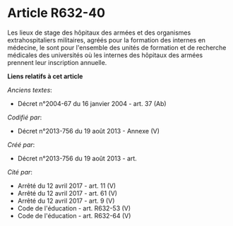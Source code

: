 # Article R632-40

Les lieux de stage des hôpitaux des armées et des organismes extrahospitaliers militaires, agréés pour la formation des
internes en médecine, le sont pour l'ensemble des unités de formation et de recherche médicales des universités où les
internes des hôpitaux des armées prennent leur inscription annuelle.

**Liens relatifs à cet article**

_Anciens textes_:

  - Décret n°2004-67 du 16 janvier 2004 - art. 37 (Ab)

_Codifié par_:

  - Décret n°2013-756 du 19 août 2013 -  Annexe (V)

_Créé par_:

  - Décret n°2013-756 du 19 août 2013 - art.

_Cité par_:

  - Arrêté du 12 avril 2017 - art. 11 (V)
  - Arrêté du 12 avril 2017 - art. 61 (V)
  - Arrêté du 12 avril 2017 - art. 9 (V)
  - Code de l'éducation - art. R632-53 (V)
  - Code de l'éducation - art. R632-64 (V)
